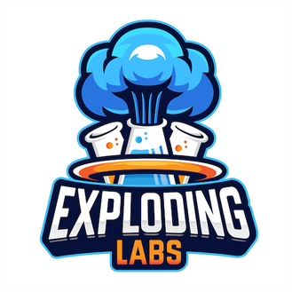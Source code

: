 <img style="margin: 0 auto;" src="https://github.com/explodinglabs/explodinglabs.com/blob/main/docs/assets/logo.png?raw=true" />
